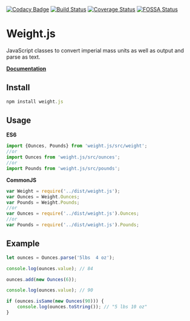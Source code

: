 [![Codacy Badge](https://api.codacy.com/project/badge/Grade/0e1f9c8a954f4c21b850f7b1ab4f4575)](https://www.codacy.com/app/MeekLogic/Weight.js?utm_source=github.com&amp;utm_medium=referral&amp;utm_content=MeekLogic/Weight.js&amp;utm_campaign=Badge_Grade) [![Build Status](https://travis-ci.com/MeekLogic/Weight.js.svg?branch=master)](https://travis-ci.com/MeekLogic/Weight.js) [![Coverage Status](https://coveralls.io/repos/github/MeekLogic/Weight.js/badge.svg?branch=develop)](https://coveralls.io/github/MeekLogic/Weight.js?branch=develop) [![FOSSA Status](https://app.fossa.io/api/projects/git%2Bgithub.com%2FMeekLogic%2FWeight.js.svg?type=shield)](https://app.fossa.io/projects/git%2Bgithub.com%2FMeekLogic%2FWeight.js?ref=badge_shield)

Weight.js
=========
JavaScript classes to convert imperial mass units as well as output and parse as text.

**[Documentation](https://meeklogic.github.io/Weight.js/)**

Install
-------
```javascript
npm install weight.js
```

Usage
-----
**ES6**
```javascript
import {Ounces, Pounds} from 'weight.js/src/weight';
//or
import Ounces from 'weight.js/src/ounces';
//or
import Pounds from 'weight.js/src/pounds';
```

**CommonJS**
```javascript
var Weight = require('../dist/weight.js');
var Ounces = Weight.Ounces;
var Pounds = Weight.Pounds;
//or
var Ounces = require('../dist/weight.js').Ounces;
//or
var Pounds = require('../dist/weight.js').Pounds;
```

Example
-------
```javascript
let ounces = Ounces.parse('5lbs  4 oz');

console.log(ounces.value); // 84

ounces.add(new Ounces(6));

console.log(ounces.value); // 90

if (ounces.isSame(new Ounces(90))) {
    console.log(ounces.toString()); // "5 lbs 10 oz"
}
```
